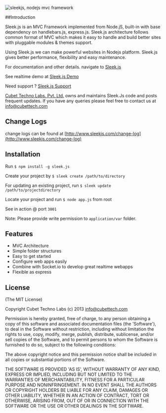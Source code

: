 ![sleekjs, nodejs mvc framework](http://www.sleekjs.com/wp-content/themes/easy-docs/img/logo.png)

##Introduction

Sleek.js is an MVC Framework implemented from Node.jS, built-in with base dependency on handlebars.js, express.js. Sleek.js architecture follows common format of MVC which makes it easy to handle and build better sites with pluggable modules & themes support.

Using Sleek.js we can make powerful websites in Nodejs platform. Sleek.js gives better performance, flexibility and easy maintenance.

For documentation and other details. navigate to [Sleek.js](http://www.sleekjs.com)

See realtime demo at [Sleek.js Demo](http://demo.sleekjs.com)

Need support ? [Sleek.js Support](http://support.sleekjs.com)

[Cubet Techno Labs. Pvt. Ltd.](http://www.cubettech.com) owns and maintains Sleek.Js code and posts frequent updates. If you have any queries please feel free to contact us at <info@cubettech.com>

## Change Logs

change logs can be found at [http://www.sleekjs.com/change-log](http://www.sleekjs.com/change-log) 

## Installation

Run 
`$ npm install -g sleek.js`

Create your project by
`$ sleek create /path/to/directory`

For updating an existing project, run
`$ sleek update /path/to/projectdirectory`

Locate your project and run `$ node app.js` from root 

See in action @ port `3001`

Note: Please provide write permission to `application/var` folder.

## Features

  * MVC Architecture
  * Simple folder structures
  * Easy to get started
  * Configure web apps easily
  * Combine with Socket.io to develop great realtime webapps
  * Flexible as express

## License

(The MIT License)

Copyright Cubet Techno Labs (c) 2013  <info@cubettech.com>

Permission is hereby granted, free of charge, to any person obtaining
a copy of this software and associated documentation files (the
'Software'), to deal in the Software without restriction, including
without limitation the rights to use, copy, modify, merge, publish,
distribute, sublicense, and/or sell copies of the Software, and to
permit persons to whom the Software is furnished to do so, subject to
the following conditions:

The above copyright notice and this permission notice shall be
included in all copies or substantial portions of the Software.

THE SOFTWARE IS PROVIDED 'AS IS', WITHOUT WARRANTY OF ANY KIND,
EXPRESS OR IMPLIED, INCLUDING BUT NOT LIMITED TO THE WARRANTIES OF
MERCHANTABILITY, FITNESS FOR A PARTICULAR PURPOSE AND NONINFRINGEMENT.
IN NO EVENT SHALL THE AUTHORS OR COPYRIGHT HOLDERS BE LIABLE FOR ANY
CLAIM, DAMAGES OR OTHER LIABILITY, WHETHER IN AN ACTION OF CONTRACT,
TORT OR OTHERWISE, ARISING FROM, OUT OF OR IN CONNECTION WITH THE
SOFTWARE OR THE USE OR OTHER DEALINGS IN THE SOFTWARE.